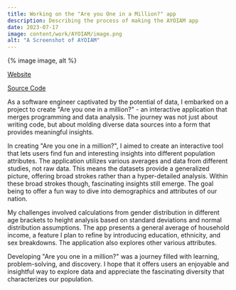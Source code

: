 ```yaml
---
title: Working on the "Are you One in a Million?" app
description: Describing the process of making the AYOIAM app
date: 2023-07-17
image: content/work/AYOIAM/image.png
alt: "A Screenshot of AYOIAM"
---
```


<div class="image-container">
  {% image image, alt %}
</div>

<a href="https://ayoiam.com/" target="_blank">Website</a>

<a href="https://github.com/ZaneBartlett1/whatAreTheOdds" target="_blank">Source Code</a>

As a software engineer captivated by the potential of data, I embarked on a project to create "Are you one in a million?" - an interactive application that merges programming and data analysis. The journey was not just about writing code, but about molding diverse data sources into a form that provides meaningful insights.

In creating "Are you one in a million?", I aimed to create an interactive tool that lets users find fun and interesting insights into different population attributes. The application utilizes various averages and data from different studies, not raw data. This means the datasets provide a generalized picture, offering broad strokes rather than a hyper-detailed analysis. Within these broad strokes though, fascinating insights still emerge. The goal being to offer a fun way to dive into demographics and attributes of our nation.

My challenges involved calculations from gender distribution in different age brackets to height analysis based on standard deviations and normal distribution assumptions. The app presents a general average of household income, a feature I plan to refine by introducing education, ethnicity, and sex breakdowns. The application also explores other various attributes.

Developing "Are you one in a million?" was a journey filled with learning, problem-solving, and discovery. I hope that it offers users an enjoyable and insightful way to explore data and appreciate the fascinating diversity that characterizes our population.